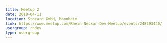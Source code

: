 ```yaml
---
title: Meetup 2
date: 2018-04-11
location: Stocard GmbH, Mannheim
link: https://www.meetup.com/Rhein-Neckar-Dev-Meetup/events/248293440/
usergroup: rndev
type: usergroup
---
```

